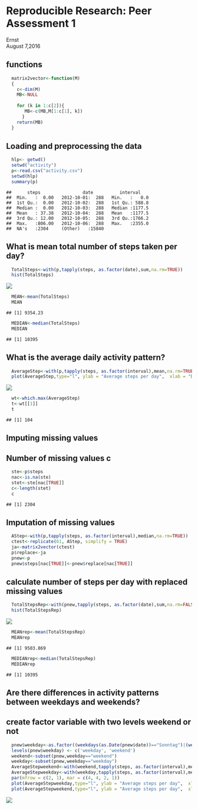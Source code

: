 # Reproducible Research: Peer Assessment 1
Ernst  
August 7,2016  
## functions

```r
  matrix2vector<-function(M)
  {  
    c<-dim(M)
    MB<-NULL
    
    for (k in 1:c[2]){
       MB<-c(MB,M[1:c[1], k])
      }
    return(MB)
  }
```

## Loading and preprocessing the data

```r
  hlp<- getwd()
  setwd("activity")
  p<-read.csv("activity.csv")
  setwd(hlp)
  summary(p)
```

```
##      steps                date          interval     
##  Min.   :  0.00   2012-10-01:  288   Min.   :   0.0  
##  1st Qu.:  0.00   2012-10-02:  288   1st Qu.: 588.8  
##  Median :  0.00   2012-10-03:  288   Median :1177.5  
##  Mean   : 37.38   2012-10-04:  288   Mean   :1177.5  
##  3rd Qu.: 12.00   2012-10-05:  288   3rd Qu.:1766.2  
##  Max.   :806.00   2012-10-06:  288   Max.   :2355.0  
##  NA's   :2304     (Other)   :15840
```

## What is mean total number of steps taken per day?

```r
  TotalSteps<-with(p,tapply(steps, as.factor(date),sum,na.rm=TRUE))
  hist(TotalSteps)
```

![](PA1_template_files/figure-html/unnamed-chunk-3-1.png)<!-- -->

```r
  MEAN<-mean(TotalSteps)
  MEAN
```

```
## [1] 9354.23
```

```r
  MEDIAN<-median(TotalSteps)
  MEDIAN
```

```
## [1] 10395
```

## What is the average daily activity pattern?

```r
  AverageStep<-with(p,tapply(steps, as.factor(interval),mean,na.rm=TRUE))
  plot(AverageStep,type="l", ylab = "Average steps per day",  xlab = "Daytime in 5 minute   steps")
```

![](PA1_template_files/figure-html/unnamed-chunk-4-1.png)<!-- -->

```r
  wt<-which.max(AverageStep)
  t<-wt[[1]]
  t
```

```
## [1] 104
```
## Imputing missing values  
## Number of missing values c

```r
  ste<-p$steps
  nac<-is.na(ste)
  stet<-ste[nac[TRUE]]
  c<-length(stet)
  c
```

```
## [1] 2304
```
## Imputation of missing values

```r
  AStep<-with(p,tapply(steps, as.factor(interval),median,na.rm=TRUE))
  ctest<-replicate(61, AStep, simplify = TRUE)
  ja<-matrix2vector(ctest)
  p$replace<-ja
  pnew<-p
  pnew$steps[nac[TRUE]]<-pnew$replace[nac[TRUE]]
```
  
## calculate number of steps per day with replaced missing values

```r
  TotalStepsRep<-with(pnew,tapply(steps, as.factor(date),sum,na.rm=FALSE))
  hist(TotalStepsRep)
```

![](PA1_template_files/figure-html/unnamed-chunk-7-1.png)<!-- -->

```r
  MEANrep<-mean(TotalStepsRep)
  MEANrep
```

```
## [1] 9503.869
```

```r
  MEDIANrep<-median(TotalStepsRep)
  MEDIANrep
```

```
## [1] 10395
```
## Are there differences in activity patterns between weekdays and weekends?
## create factor variable with two levels weekend or not

```r
  pnew$weekday<-as.factor((weekdays(as.Date(pnew$date))=="Sonntag")|(weekdays(as.Date(pnew$date))=="Samstag"))
  levels(pnew$weekday) <- c('weekday', 'weekend')
  weekend<-subset(pnew,weekday=="weekend")
  weekday<-subset(pnew,weekday=="weekday")
  AverageStepweekend<-with(weekend,tapply(steps, as.factor(interval),mean))
  AverageStepweekday<-with(weekday,tapply(steps, as.factor(interval),mean))
  par(mfrow = c(2, 1), mar = c(4, 4, 2, 1))
  plot(AverageStepweekday,type="l", ylab = "Average steps per day",  xlab = "Daytime in 5 minute   steps", main="weekday")
  plot(AverageStepweekend,type="l", ylab = "Average steps per day",  xlab = "Daytime in 5 minute   steps", main="weekend")
```

![](PA1_template_files/figure-html/unnamed-chunk-8-1.png)<!-- -->
  

